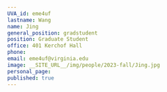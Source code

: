 ```yaml
---
UVA_id: eme4uf
lastname: Wang
name: Jing
general_position: gradstudent
position: Graduate Student
office: 401 Kerchof Hall
phone: 
email: eme4uf@virginia.edu
image: __SITE_URL__/img/people/2023-fall/Jing.jpg
personal_page:
published: true
---
```

